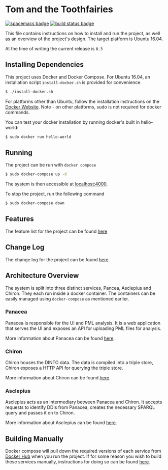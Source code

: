 # Tom and the Toothfairies
[![spacemacs badge]][spacemacs github] [![build status badge]][circle ci]

This file contains instructions on how to install and run the project, as well
as an overview of the project's design. The target platform is Ubuntu 16.04.

At the time of writing the current release is `0.3`

## Installing Dependencies

This project uses Docker and Docker Compose. For Ubuntu 16.04, an installation
script `install-docker.sh` is provided for convenience.

```bash
$ ./install-docker.sh
```

For platforms other than Ubuntu, follow the installation instructions on
the [Docker Website][install docker ce]. Note - on other platforms, sudo is not
required for docker commands.

You can test your docker installation by running docker's built in hello-world:

```bash
$ sudo docker run hello-world
```

## Running

The project can be run with `docker compose`

```bash
$ sudo docker-compose up -d
```

The system is then accessible at [localhost:4000](http://localhost:4000).

To stop the project, run the following command

```bash
$ sudo docker-compose down
```

## Features

The feature list for the project can be found [here](./FEATURES.md)

## Change Log

The change log for the project can be found [here](./CHANGELOG.md)


## Architecture Overview

The system is split into three distinct services, Pancea, Asclepius and Chiron.
They each run inside a docker container. The containers can be easily managed
using `docker-compose` as mentioned earlier.

### Panacea

Panacea is responsible for the UI and PML analysis. It is a web application that
serves the UI and exposes an API for uploading PML files for analysis.

More information about Panacea can be found [here](./panacea/README.md).

### Chiron

Chiron houses the DINTO data. The data is compiled into a triple store, Chiron
exposes a HTTP API for querying the triple store.

More information about Chiron can be found [here](./chiron/README.md).

### Asclepius

Asclepius acts as an intermediary between Panacea and Chiron. It accepts
requests to identify DDIs from Panacea, creates the necessary SPARQL query and
passes it on to Chiron.

More information about Asclepius can be found [here](./asclepius/README.md).

## Building Manually

Docker compose will pull down the required versions of each service from [Docker
Hub] when you run the project. If for some reason you wish to build these
services manually, instructions for doing so can be
found [here](./BUILDING_MANUALLY.md).



[spacemacs badge]: https://cdn.rawgit.com/syl20bnr/spacemacs/442d025779da2f62fc86c2082703697714db6514/assets/spacemacs-badge.svg
[spacemacs github]: https://github.com/syl20bnr/spacemacs
[build status badge]: https://img.shields.io/circleci/project/github/tom-and-the-toothfairies/pathways.svg
[circle ci]: https://circleci.com/gh/tom-and-the-toothfairies/pathways
[install docker ce]: https://www.docker.com/community-edition#/download
[docker hub]:  https://hub.docker.com/u/tomtoothfairies/
